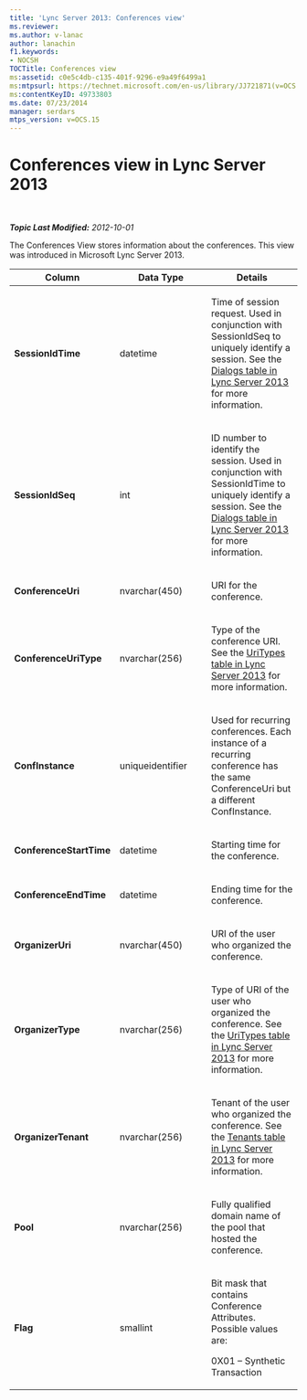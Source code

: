 ```yaml
---
title: 'Lync Server 2013: Conferences view'
ms.reviewer: 
ms.author: v-lanac
author: lanachin
f1.keywords:
- NOCSH
TOCTitle: Conferences view
ms:assetid: c0e5c4db-c135-401f-9296-e9a49f6499a1
ms:mtpsurl: https://technet.microsoft.com/en-us/library/JJ721871(v=OCS.15)
ms:contentKeyID: 49733803
ms.date: 07/23/2014
manager: serdars
mtps_version: v=OCS.15
---
```


<div data-xmlns="http://www.w3.org/1999/xhtml">

<div class="topic" data-xmlns="http://www.w3.org/1999/xhtml" data-msxsl="urn:schemas-microsoft-com:xslt" data-cs="https://msdn.microsoft.com/">

<div data-asp="https://msdn2.microsoft.com/asp">

# Conferences view in Lync Server 2013

</div>

<div id="mainSection">

<div id="mainBody">

<span> </span>

_**Topic Last Modified:** 2012-10-01_

The Conferences View stores information about the conferences. This view was introduced in Microsoft Lync Server 2013.


<table>
<colgroup>
<col style="width: 33%" />
<col style="width: 33%" />
<col style="width: 33%" />
</colgroup>
<thead>
<tr class="header">
<th>Column</th>
<th>Data Type</th>
<th>Details</th>
</tr>
</thead>
<tbody>
<tr class="odd">
<td><p><strong>SessionIdTime</strong></p></td>
<td><p>datetime</p></td>
<td><p>Time of session request. Used in conjunction with SessionIdSeq to uniquely identify a session. See the <a href="lync-server-2013-dialogs-table.md">Dialogs table in Lync Server 2013</a> for more information.</p></td>
</tr>
<tr class="even">
<td><p><strong>SessionIdSeq</strong></p></td>
<td><p>int</p></td>
<td><p>ID number to identify the session. Used in conjunction with SessionIdTime to uniquely identify a session. See the <a href="lync-server-2013-dialogs-table.md">Dialogs table in Lync Server 2013</a> for more information.</p></td>
</tr>
<tr class="odd">
<td><p><strong>ConferenceUri</strong></p></td>
<td><p>nvarchar(450)</p></td>
<td><p>URI for the conference.</p></td>
</tr>
<tr class="even">
<td><p><strong>ConferenceUriType</strong></p></td>
<td><p>nvarchar(256)</p></td>
<td><p>Type of the conference URI. See the <a href="lync-server-2013-uritypes-table.md">UriTypes table in Lync Server 2013</a> for more information.</p></td>
</tr>
<tr class="odd">
<td><p><strong>ConfInstance</strong></p></td>
<td><p>uniqueidentifier</p></td>
<td><p>Used for recurring conferences. Each instance of a recurring conference has the same ConferenceUri but a different ConfInstance.</p></td>
</tr>
<tr class="even">
<td><p><strong>ConferenceStartTime</strong></p></td>
<td><p>datetime</p></td>
<td><p>Starting time for the conference.</p></td>
</tr>
<tr class="odd">
<td><p><strong>ConferenceEndTime</strong></p></td>
<td><p>datetime</p></td>
<td><p>Ending time for the conference.</p></td>
</tr>
<tr class="even">
<td><p><strong>OrganizerUri</strong></p></td>
<td><p>nvarchar(450)</p></td>
<td><p>URI of the user who organized the conference.</p></td>
</tr>
<tr class="odd">
<td><p><strong>OrganizerType</strong></p></td>
<td><p>nvarchar(256)</p></td>
<td><p>Type of URI of the user who organized the conference. See the <a href="lync-server-2013-uritypes-table.md">UriTypes table in Lync Server 2013</a> for more information.</p></td>
</tr>
<tr class="even">
<td><p><strong>OrganizerTenant</strong></p></td>
<td><p>nvarchar(256)</p></td>
<td><p>Tenant of the user who organized the conference. See the <a href="lync-server-2013-tenants-table.md">Tenants table in Lync Server 2013</a> for more information.</p></td>
</tr>
<tr class="odd">
<td><p><strong>Pool</strong></p></td>
<td><p>nvarchar(256)</p></td>
<td><p>Fully qualified domain name of the pool that hosted the conference.</p></td>
</tr>
<tr class="even">
<td><p><strong>Flag</strong></p></td>
<td><p>smallint</p></td>
<td><p>Bit mask that contains Conference Attributes. Possible values are:</p>
<p>0X01 – Synthetic Transaction</p></td>
</tr>
</tbody>
</table>


</div>

<span> </span>

</div>

</div>

</div>

